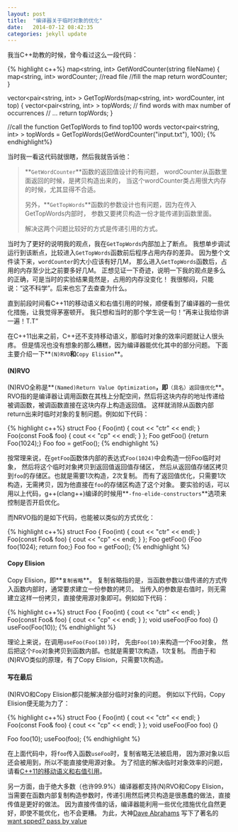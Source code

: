 ```yaml
---
layout: post
title:  "编译器关于临时对象的优化"
date:   2014-07-12 08:42:35
categories: jekyll update
---
```


我当C++助教的时候，曾今看过这么一段代码：

{% highlight c++%}
map<string, int> GetWordCounter(string fileName) {
    map<string, int> wordCounter;
    //read file 
    //fill the map
    return wordCounter;
}

vector<pair<string, int> > GetTopWords(map<string, int> wordCounter, int top) {
    vector<pair<string, int> > topWords;
    // find words with max number of occurrences
    // ...
    return topWords;
}

//call the function GetTopWords to find top100 words
vector<pair<string, int> > topWords = GetTopWords(GetWordCounter("input.txt"), 100);
{% endhighlight%}

当时我一看这代码就很瞎，然后我就告诉他：

> **`GetWordCounter`**函数的返回值设计的有问题，
> wordCounter从函数里面返回的时候，是拷贝构造出来的，
> 当这个wordCounter类占用很大内存的时候，尤其显得不合适。
> 
> 另外，**`GetTopWords`**函数的参数设计也有问题，因为在传入GetTopWords内部时，
> 参数又要拷贝构造一份才能传递到函数里面。
> 
> 解决这两个问题比较好的方式是传递引用的方式。

当时为了更好的说明我的观点，我在`GetTopWords`内部加上了断点。
我想单步调试运行到该断点，比较进入`GetTopWords`函数前后程序占用内存的差异。
因为整个文件读下来，`wordCounter`的大小应该有好几M，
那么进入`GetTopWords`函数后，占用的内存至少比之前要多好几M。
正想见证一下奇迹，说明一下我的观点是多么的正确，可是当时的实验结果竟然是，占用的内存没变化！
我很郁闷，只能说：“这不科学”。后来也忘了去查查为什么。


直到前段时间看C++11的移动语义和右值引用的时候，顺便看到了编译器的一些优化措施，让我觉得茅塞顿开。
我只想和当时的那个学生说一句！“再来让我给你讲一遍！T.T”


在C++11出来之前，C++还不支持移动语义，那临时对象的效率问题就让人很头疼。
但是情况也没有想象的那么糟糕，因为编译器能优化其中的部分问题。
下面主要介绍一下**`(N)RVO`**和**`Copy Elision`**。

#### **(N)RVO** ####
(N)RVO全称是**`(Named)Return Value Optimization`**，即**`（具名）返回值优化`**。
RVO指的是编译器让调用函数在其栈上分配空间，然后将这块内存的地址传递给被调函数，被调函数直接在这块内存上构造返回值。
这样就消除从函数内部return出来时临时对象的复制问题。例如如下代码：

{% highlight c++%}
struct Foo {
    Foo(int) { cout << "ctr" << endl; }
    Foo(const Foo& foo) { cout << "cp" << endl; }
};
Foo getFoo() {return Foo(1024);}
Foo foo = getFoo();
{% endhighlight %}

按常理来说，在`getFoo`函数体内部的表达式`Foo(1024)`中会构造一份Foo临时对象，
然后将这个临时对象拷贝到返回值返回值存储区，
然后从返回值存储区拷贝到`foo`的存储区。也就是需要1次构造，2次复制。
而有了返回值优化，只需要1次构造，无需拷贝，因为他直接在`foo`的存储区构造了这个对象。
要实验的话，可以用以上代码，g++(clang++)编译的时候用**`-fno-elide-constructors`**选项来控制是否开启优化。

而NRVO指的是如下代码，也能被以类似的方式优化：

{% highlight c++%}
struct Foo {
    Foo(int) { cout << "ctr" << endl; }
    Foo(const Foo& foo) { cout << "cp" << endl; }
};
Foo getFoo() {Foo foo(1024); return foo;}
Foo foo = getFoo();
{% endhighlight %}

#### **Copy Elision** ####
Copy Elision，即**`复制省略`**。
复制省略指的是，当函数参数以值传递的方式传入函数内部时，通常要求建立一份参数的拷贝。
当传入的参数是右值时，则无需建立这样一份拷贝，直接使用源对象即可。例如如下代码：

{% highlight c++%}
struct Foo {
    Foo(int) { cout << "ctr" << endl; }
    Foo(const Foo& foo) { cout << "cp" << endl; }
};
void useFoo(Foo foo) {}
useFoo(Foo(10));
{% endhighlight %}

理论上来说，在调用`useFoo(Foo(10))`时，
先由`Foo(10)`来构造一个Foo对象，
然后把这个`Foo`对象拷贝到函数内部。也就是需要1次构造，1次复制。
而由于和(N)RVO类似的原理，有了Copy Elision，只需要1次构造。

#### **写在最后** ####
(N)RVO和Copy Elision都只能解决部分临时对象的问题。
例如以下代码，Copy Elision便无能为力了：

{% highlight c++%}
struct Foo {
    Foo(int) { cout << "ctr" << endl; }
    Foo(const Foo& foo) { cout << "cp" << endl; }
};
void useFoo(Foo foo) {}

Foo foo(10);
useFoo(foo);
{% endhighlight %}

在上面代码中，将`foo`传入函数`useFoo`时，复制省略无法被启用，
因为源对象以后还会被用到，所以不能直接使用源对象。
为了彻底的解决临时对象效率的问题，请看[C++11的移动语义和右值引用](/jekyll/update/2014/07/12/new-features-in-c++11/)。


另一方面，由于绝大多数（也许99.9%）编译器都支持(N)RVO和Copy Elision，
当需要在函数内部复制构造参数时，传递引用然后拷贝构造是很愚蠢的做法，直接传值是更好的做法。
因为直接传值的话，编译器能利用一些优化措施优化自然更好，即使不能优化，也不会更糟。
为此，大神[Dave Abrahams](http://en.wikipedia.org/wiki/David_Abrahams_(computer_programmer))
写下了著名的[want spped? pass by value](http://fpcfjf.blog.163.com/blog/static/5546979320133174350249/)
